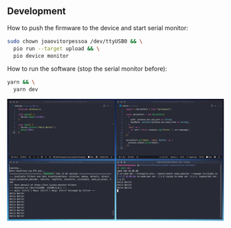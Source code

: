 ## Development

How to push the firmware to the device and start serial monitor:

```bash
sudo chown joaovitorpessoa /dev/ttyUSB0 && \
  pio run --target upload && \
  pio device monitor
```

How to run the software (stop the serial monitor before):

```bash
yarn && \
  yarn dev
```

![](docs/development.png)